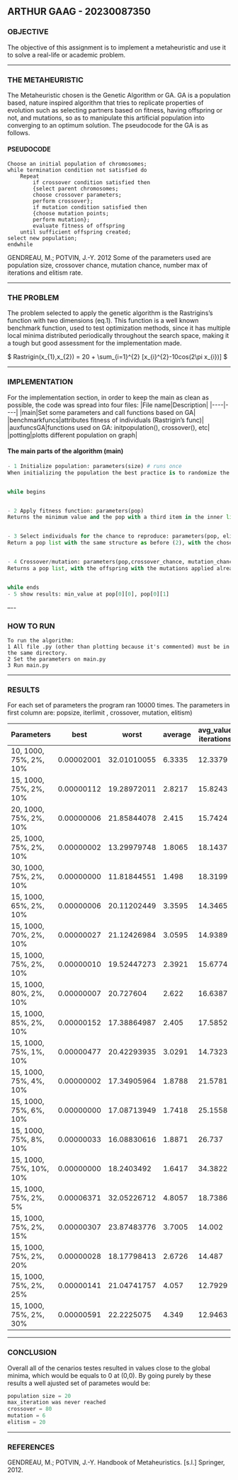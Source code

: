 ## ARTHUR GAAG - 20230087350


### OBJECTIVE




The objective of this assignment is to implement a metaheuristic and use it to solve a real-life or academic problem.


---


 
### THE METAHEURISTIC


The Metaheuristic chosen is the Genetic Algorithm or GA. GA is a population based, nature inspired algorithm that tries to replicate properties of evolution such as selecting partners based on fitness, having offspring or not, and mutations, so as to manipulate this artificial population into converging to an optimum solution. The pseudocode for the GA is as follows.


#### PSEUDOCODE
 
````
Choose an initial population of chromosomes;
while termination condition not satisfied do
    Repeat
        if crossover condition satisfied then
        {select parent chromosomes;
        choose crossover parameters;
        perform crossover};
        if mutation condition satisfied then
        {choose mutation points;
        perform mutation};
        evaluate fitness of offspring
    until sufficient offspring created;
select new population;
endwhile 
````
GENDREAU, M.; POTVIN, J.-Y. 2012
Some of the parameters used are population size, crossover chance, mutation chance, number max of iterations and elitism rate.


---


### THE PROBLEM


The problem selected to apply the genetic algorithm is the Rastrigins’s function with two dimensions (eq.1). This function is a well known benchmark function, used to test optimization methods, since it has multiple local minima distributed periodically throughout the search space, making it a tough but good assessment for the implementation made.


$ Rastrigin(x_{1},x_{2}) = 20 + \sum_{i=1}^{2} [x_{i}^{2}-10cos(2\pi x_{i})] $


---


### IMPLEMENTATION


For the implementation section, in order to keep the main as clean as possible, the code was spread into four files:
|File name|Description|
|----|----|
|main|Set some parameters and call functions based on GA|
|benchmarkfuncs|attributes fitness of individuals (Rastrigin’s func)|
|auxfuncsGA|functions used on GA: initpopulation(), crossover(), etc|
|potting|plotts different population on graph|


#### The main parts of the algorithm (main)
````python
- 1 Initialize population: parameters(size) # runs once
When initializing the population the best practice is to randomize the population  values. It returns a list of lists (pop). EX: pop = [[x1,x2],[x1,x2],[x1,x2],...]


while begins


- 2 Apply fitness function: parameters(pop)
Returns the minimum value and the pop with a third item in the inner list. EX: min_value, pop = [[x1,x2,v],[x1,x2,v],[x1,x2,v],...]


- 3 Select individuals for the chance to reproduce: parameters(pop, elitism)
Return a pop list with the same structure as before (2), with the chosen individuals.


- 4 Crossover/mutation: parameters(pop,crossover_chance, mutation_chance)
Returns a pop list, with the offspring with the mutations applied already.


while ends
- 5 show results: min_value at pop[0][0], pop[0][1]


````




–--


### HOW TO RUN
````
To run the algorithm: 
1 All file .py (other than plotting because it's commented) must be in the same directory.
2 Set the parameters on main.py
3 Run main.py
````


---


### RESULTS


For each set of parameters the program ran 10000 times.
The parameters in first column are: popsize, iterlimit , crossover, mutation, elitism)


|Parameters|best|worst|average|avg_value iterations|
|---|---|---|---|---|
|10, 1000, 75%, 2%, 10%|0.00002001|32.01010055|6.3335|12.3379|
|15, 1000, 75%, 2%, 10%|0.00000112|19.28972011|2.8217|15.8243|
|20, 1000, 75%, 2%, 10%|0.00000006|21.85844078|2.415|15.7424|
|25, 1000, 75%, 2%, 10%|0.00000002|13.29979748|1.8065|18.1437|
|30, 1000, 75%, 2%, 10%|0.00000000|11.81844551|1.498|18.3199|
|15, 1000, 65%, 2%, 10%|0.00000006|20.11202449|3.3595|14.3465|
|15, 1000, 70%, 2%, 10%|0.00000027|21.12426984|3.0595|14.9389|
|15, 1000, 75%, 2%, 10%|0.00000010|19.52447273|2.3921|15.6774|
|15, 1000, 80%, 2%, 10%|0.00000007|20.727604|2.622|16.6387|
|15, 1000, 85%, 2%, 10%|0.00000152|17.38864987|2.405|17.5852|
|15, 1000, 75%, 1%, 10%|0.00000477|20.42293935|3.0291|14.7323|
|15, 1000, 75%, 4%, 10%|0.00000002|17.34905964|1.8788|21.5781|
|15, 1000, 75%, 6%, 10%|0.00000000|17.08713949|1.7418|25.1558|
|15, 1000, 75%, 8%, 10%|0.00000033|16.08830616|1.8871|26.737|
|15, 1000, 75%, 10%, 10%|0.00000000|18.2403492|1.6417|34.3822|
|15, 1000, 75%, 2%, 5%|0.00006371|32.05226712|4.8057|18.7386|
|15, 1000, 75%, 2%, 15%|0.00000307|23.87483776|3.7005|14.002|
|15, 1000, 75%, 2%, 20%|0.00000028|18.17798413|2.6726|14.487|
|15, 1000, 75%, 2%, 25%|0.00000141|21.04741757|4.057|12.7929|
|15, 1000, 75%, 2%, 30%|0.00000591|22.2225075|4.349|12.9463|


---

### CONCLUSION

Overall all of the cenarios testes resulted in values close to the global minima, which would be equals
to 0 at (0,0). By going purely by these results a well ajusted set of parametes would be:
````python
population size = 20
max_iteration was never reached
crossover = 80
mutation = 6
elitism = 20 
````

---


### REFERENCES
GENDREAU, M.; POTVIN, J.-Y. Handbook of Metaheuristics. [s.l.] Springer, 2012. 




 


